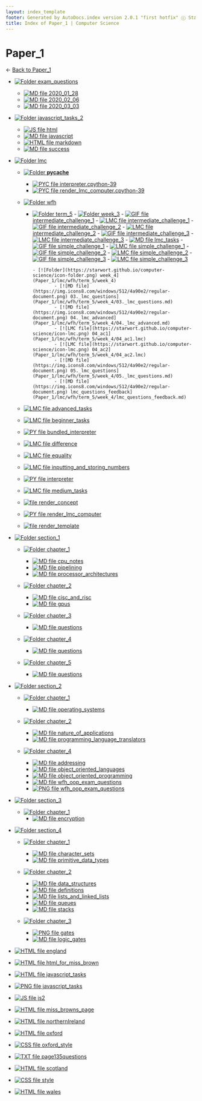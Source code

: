 ```yaml
---
layout: index_template
footer: Generated by AutoDocs.index version 2.0.1 "first hotfix" ⓒ Starwort, 2020
title: Index of Paper_1 | Computer Science
---
```


# Paper_1

← [Back to Paper_1](..)

- [![Folder](https://starwort.github.io/computer-science/icon-folder.png) exam_questions](Paper_1/exam_questions)
  - [![MD file](https://img.icons8.com/windows/512/4a90e2/regular-document.png) 2020_01_28](Paper_1/exam_questions/2020_01_28.md)
  - [![MD file](https://img.icons8.com/windows/512/4a90e2/regular-document.png) 2020_02_06](Paper_1/exam_questions/2020_02_06.md)
  - [![MD file](https://img.icons8.com/windows/512/4a90e2/regular-document.png) 2020_03_03](Paper_1/exam_questions/2020_03_03.md)

- [![Folder](https://starwort.github.io/computer-science/icon-folder.png) javascript_tasks_2](Paper_1/javascript_tasks_2)
  - [![JS file](https://img.icons8.com/windows/512/4a90e2/js.png) html](Paper_1/javascript_tasks_2/html.js)
  - [![MD file](https://img.icons8.com/windows/512/4a90e2/regular-document.png) javascript](Paper_1/javascript_tasks_2/javascript.md)
  - [![HTML file](https://img.icons8.com/windows/512/4a90e2/regular-document.png) markdown](Paper_1/javascript_tasks_2/markdown.html)
  - [![MD file](https://img.icons8.com/windows/512/4a90e2/regular-document.png) success](Paper_1/javascript_tasks_2/success.md)

- [![Folder](https://starwort.github.io/computer-science/icon-folder.png) lmc](Paper_1/lmc)
  - [![Folder](https://starwort.github.io/computer-science/icon-folder.png) __pycache__](Paper_1/lmc/__pycache__)
      - [![PYC file](https://img.icons8.com/windows/512/4a90e2/important-file.png) interpreter.cpython-39](Paper_1/lmc/__pycache__/interpreter.cpython-39.pyc)
      - [![PYC file](https://img.icons8.com/windows/512/4a90e2/important-file.png) render_lmc_computer.cpython-39](Paper_1/lmc/__pycache__/render_lmc_computer.cpython-39.pyc)

  - [![Folder](https://starwort.github.io/computer-science/icon-folder.png) wfh](Paper_1/lmc/wfh)
      - [![Folder](https://starwort.github.io/computer-science/icon-folder.png) term_5](Paper_1/lmc/wfh/term_5)
            - [![Folder](https://starwort.github.io/computer-science/icon-folder.png) week_3](Paper_1/lmc/wfh/term_5/week_3)
                    - [![GIF file](https://img.icons8.com/windows/512/4a90e2/image-document.png) intermediate_challenge_1](Paper_1/lmc/wfh/term_5/week_3/intermediate_challenge_1.gif)
                    - [![LMC file](https://starwort.github.io/computer-science/icon-lmc.png) intermediate_challenge_1](Paper_1/lmc/wfh/term_5/week_3/intermediate_challenge_1.lmc)
                    - [![GIF file](https://img.icons8.com/windows/512/4a90e2/image-document.png) intermediate_challenge_2](Paper_1/lmc/wfh/term_5/week_3/intermediate_challenge_2.gif)
                    - [![LMC file](https://starwort.github.io/computer-science/icon-lmc.png) intermediate_challenge_2](Paper_1/lmc/wfh/term_5/week_3/intermediate_challenge_2.lmc)
                    - [![GIF file](https://img.icons8.com/windows/512/4a90e2/image-document.png) intermediate_challenge_3](Paper_1/lmc/wfh/term_5/week_3/intermediate_challenge_3.gif)
                    - [![LMC file](https://starwort.github.io/computer-science/icon-lmc.png) intermediate_challenge_3](Paper_1/lmc/wfh/term_5/week_3/intermediate_challenge_3.lmc)
                    - [![MD file](https://img.icons8.com/windows/512/4a90e2/regular-document.png) lmc_tasks](Paper_1/lmc/wfh/term_5/week_3/lmc_tasks.md)
                    - [![GIF file](https://img.icons8.com/windows/512/4a90e2/image-document.png) simple_challenge_1](Paper_1/lmc/wfh/term_5/week_3/simple_challenge_1.gif)
                    - [![LMC file](https://starwort.github.io/computer-science/icon-lmc.png) simple_challenge_1](Paper_1/lmc/wfh/term_5/week_3/simple_challenge_1.lmc)
                    - [![GIF file](https://img.icons8.com/windows/512/4a90e2/image-document.png) simple_challenge_2](Paper_1/lmc/wfh/term_5/week_3/simple_challenge_2.gif)
                    - [![LMC file](https://starwort.github.io/computer-science/icon-lmc.png) simple_challenge_2](Paper_1/lmc/wfh/term_5/week_3/simple_challenge_2.lmc)
                    - [![GIF file](https://img.icons8.com/windows/512/4a90e2/image-document.png) simple_challenge_3](Paper_1/lmc/wfh/term_5/week_3/simple_challenge_3.gif)
                    - [![LMC file](https://starwort.github.io/computer-science/icon-lmc.png) simple_challenge_3](Paper_1/lmc/wfh/term_5/week_3/simple_challenge_3.lmc)

            - [![Folder](https://starwort.github.io/computer-science/icon-folder.png) week_4](Paper_1/lmc/wfh/term_5/week_4)
                    - [![MD file](https://img.icons8.com/windows/512/4a90e2/regular-document.png) 03._lmc_questions](Paper_1/lmc/wfh/term_5/week_4/03._lmc_questions.md)
                    - [![MD file](https://img.icons8.com/windows/512/4a90e2/regular-document.png) 04._lmc_advanced](Paper_1/lmc/wfh/term_5/week_4/04._lmc_advanced.md)
                    - [![LMC file](https://starwort.github.io/computer-science/icon-lmc.png) 04_ac1](Paper_1/lmc/wfh/term_5/week_4/04_ac1.lmc)
                    - [![LMC file](https://starwort.github.io/computer-science/icon-lmc.png) 04_ac2](Paper_1/lmc/wfh/term_5/week_4/04_ac2.lmc)
                    - [![MD file](https://img.icons8.com/windows/512/4a90e2/regular-document.png) 05._lmc_questions](Paper_1/lmc/wfh/term_5/week_4/05._lmc_questions.md)
                    - [![MD file](https://img.icons8.com/windows/512/4a90e2/regular-document.png) lmc_questions_feedback](Paper_1/lmc/wfh/term_5/week_4/lmc_questions_feedback.md)



  - [![LMC file](https://starwort.github.io/computer-science/icon-lmc.png) advanced_tasks](Paper_1/lmc/advanced_tasks.lmc)
  - [![LMC file](https://starwort.github.io/computer-science/icon-lmc.png) beginner_tasks](Paper_1/lmc/beginner_tasks.lmc)
  - [![PY file](https://img.icons8.com/windows/512/4a90e2/py.png) bundled_interpreter](Paper_1/lmc/bundled_interpreter.py)
  - [![LMC file](https://starwort.github.io/computer-science/icon-lmc.png) difference](Paper_1/lmc/difference.lmc)
  - [![LMC file](https://starwort.github.io/computer-science/icon-lmc.png) equality](Paper_1/lmc/equality.lmc)
  - [![LMC file](https://starwort.github.io/computer-science/icon-lmc.png) inputting_and_storing_numbers](Paper_1/lmc/inputting_and_storing_numbers.lmc)
  - [![PY file](https://img.icons8.com/windows/512/4a90e2/py.png) interpreter](Paper_1/lmc/interpreter.py)
  - [![LMC file](https://starwort.github.io/computer-science/icon-lmc.png) medium_tasks](Paper_1/lmc/medium_tasks.lmc)
  - [![ file](https://img.icons8.com/windows/512/4a90e2/binary-file.png) render_concept](Paper_1/lmc/render_concept)
  - [![PY file](https://img.icons8.com/windows/512/4a90e2/py.png) render_lmc_computer](Paper_1/lmc/render_lmc_computer.py)
  - [![ file](https://img.icons8.com/windows/512/4a90e2/binary-file.png) render_template](Paper_1/lmc/render_template)

- [![Folder](https://starwort.github.io/computer-science/icon-folder.png) section_1](Paper_1/section_1)
  - [![Folder](https://starwort.github.io/computer-science/icon-folder.png) chapter_1](Paper_1/section_1/chapter_1)
      - [![MD file](https://img.icons8.com/windows/512/4a90e2/regular-document.png) cpu_notes](Paper_1/section_1/chapter_1/cpu_notes.md)
      - [![MD file](https://img.icons8.com/windows/512/4a90e2/regular-document.png) pipelining](Paper_1/section_1/chapter_1/pipelining.md)
      - [![MD file](https://img.icons8.com/windows/512/4a90e2/regular-document.png) processor_architectures](Paper_1/section_1/chapter_1/processor_architectures.md)

  - [![Folder](https://starwort.github.io/computer-science/icon-folder.png) chapter_2](Paper_1/section_1/chapter_2)
      - [![MD file](https://img.icons8.com/windows/512/4a90e2/regular-document.png) cisc_and_risc](Paper_1/section_1/chapter_2/cisc_and_risc.md)
      - [![MD file](https://img.icons8.com/windows/512/4a90e2/regular-document.png) gpus](Paper_1/section_1/chapter_2/gpus.md)

  - [![Folder](https://starwort.github.io/computer-science/icon-folder.png) chapter_3](Paper_1/section_1/chapter_3)
      - [![MD file](https://img.icons8.com/windows/512/4a90e2/regular-document.png) questions](Paper_1/section_1/chapter_3/questions.md)

  - [![Folder](https://starwort.github.io/computer-science/icon-folder.png) chapter_4](Paper_1/section_1/chapter_4)
      - [![MD file](https://img.icons8.com/windows/512/4a90e2/regular-document.png) questions](Paper_1/section_1/chapter_4/questions.md)

  - [![Folder](https://starwort.github.io/computer-science/icon-folder.png) chapter_5](Paper_1/section_1/chapter_5)
      - [![MD file](https://img.icons8.com/windows/512/4a90e2/regular-document.png) questions](Paper_1/section_1/chapter_5/questions.md)


- [![Folder](https://starwort.github.io/computer-science/icon-folder.png) section_2](Paper_1/section_2)
  - [![Folder](https://starwort.github.io/computer-science/icon-folder.png) chapter_1](Paper_1/section_2/chapter_1)
      - [![MD file](https://img.icons8.com/windows/512/4a90e2/regular-document.png) operating_systems](Paper_1/section_2/chapter_1/operating_systems.md)

  - [![Folder](https://starwort.github.io/computer-science/icon-folder.png) chapter_2](Paper_1/section_2/chapter_2)
      - [![MD file](https://img.icons8.com/windows/512/4a90e2/regular-document.png) nature_of_applications](Paper_1/section_2/chapter_2/nature_of_applications.md)
      - [![MD file](https://img.icons8.com/windows/512/4a90e2/regular-document.png) programming_language_translators](Paper_1/section_2/chapter_2/programming_language_translators.md)

  - [![Folder](https://starwort.github.io/computer-science/icon-folder.png) chapter_4](Paper_1/section_2/chapter_4)
      - [![MD file](https://img.icons8.com/windows/512/4a90e2/regular-document.png) addressing](Paper_1/section_2/chapter_4/addressing.md)
      - [![MD file](https://img.icons8.com/windows/512/4a90e2/regular-document.png) object_oriented_languages](Paper_1/section_2/chapter_4/object_oriented_languages.md)
      - [![MD file](https://img.icons8.com/windows/512/4a90e2/regular-document.png) object_oriented_programming](Paper_1/section_2/chapter_4/object_oriented_programming.md)
      - [![MD file](https://img.icons8.com/windows/512/4a90e2/regular-document.png) wfh_oop_exam_questions](Paper_1/section_2/chapter_4/wfh_oop_exam_questions.md)
      - [![PNG file](https://img.icons8.com/windows/512/4a90e2/image-document.png) wfh_oop_exam_questions](Paper_1/section_2/chapter_4/wfh_oop_exam_questions.png)


- [![Folder](https://starwort.github.io/computer-science/icon-folder.png) section_3](Paper_1/section_3)
  - [![Folder](https://starwort.github.io/computer-science/icon-folder.png) chapter_1](Paper_1/section_3/chapter_1)
      - [![MD file](https://img.icons8.com/windows/512/4a90e2/regular-document.png) encryption](Paper_1/section_3/chapter_1/encryption.md)


- [![Folder](https://starwort.github.io/computer-science/icon-folder.png) section_4](Paper_1/section_4)
  - [![Folder](https://starwort.github.io/computer-science/icon-folder.png) chapter_1](Paper_1/section_4/chapter_1)
      - [![MD file](https://img.icons8.com/windows/512/4a90e2/regular-document.png) character_sets](Paper_1/section_4/chapter_1/character_sets.md)
      - [![MD file](https://img.icons8.com/windows/512/4a90e2/regular-document.png) primitive_data_types](Paper_1/section_4/chapter_1/primitive_data_types.md)

  - [![Folder](https://starwort.github.io/computer-science/icon-folder.png) chapter_2](Paper_1/section_4/chapter_2)
      - [![MD file](https://img.icons8.com/windows/512/4a90e2/regular-document.png) data_structures](Paper_1/section_4/chapter_2/data_structures.md)
      - [![MD file](https://img.icons8.com/windows/512/4a90e2/regular-document.png) definitions](Paper_1/section_4/chapter_2/definitions.md)
      - [![MD file](https://img.icons8.com/windows/512/4a90e2/regular-document.png) lists_and_linked_lists](Paper_1/section_4/chapter_2/lists_and_linked_lists.md)
      - [![MD file](https://img.icons8.com/windows/512/4a90e2/regular-document.png) queues](Paper_1/section_4/chapter_2/queues.md)
      - [![MD file](https://img.icons8.com/windows/512/4a90e2/regular-document.png) stacks](Paper_1/section_4/chapter_2/stacks.md)

  - [![Folder](https://starwort.github.io/computer-science/icon-folder.png) chapter_3](Paper_1/section_4/chapter_3)
      - [![PNG file](https://img.icons8.com/windows/512/4a90e2/image-document.png) gates](Paper_1/section_4/chapter_3/gates.png)
      - [![MD file](https://img.icons8.com/windows/512/4a90e2/regular-document.png) logic_gates](Paper_1/section_4/chapter_3/logic_gates.md)


- [![HTML file](https://img.icons8.com/windows/512/4a90e2/regular-document.png) england](Paper_1/england.html)
- [![HTML file](https://img.icons8.com/windows/512/4a90e2/regular-document.png) html_for_miss_brown](Paper_1/html_for_miss_brown.html)
- [![HTML file](https://img.icons8.com/windows/512/4a90e2/regular-document.png) javascript_tasks](Paper_1/javascript_tasks.html)
- [![PNG file](https://img.icons8.com/windows/512/4a90e2/image-document.png) javascript_tasks](Paper_1/javascript_tasks.png)
- [![JS file](https://img.icons8.com/windows/512/4a90e2/js.png) js2](Paper_1/js2.js)
- [![HTML file](https://img.icons8.com/windows/512/4a90e2/regular-document.png) miss_browns_page](Paper_1/miss_browns_page.html)
- [![HTML file](https://img.icons8.com/windows/512/4a90e2/regular-document.png) northernIreland](Paper_1/northernIreland.html)
- [![HTML file](https://img.icons8.com/windows/512/4a90e2/regular-document.png) oxford](Paper_1/oxford.html)
- [![CSS file](https://img.icons8.com/windows/512/4a90e2/css.png) oxford_style](Paper_1/oxford_style.css)
- [![TXT file](https://img.icons8.com/windows/512/4a90e2/document.png) page135questions](Paper_1/page135questions.txt)
- [![HTML file](https://img.icons8.com/windows/512/4a90e2/regular-document.png) scotland](Paper_1/scotland.html)
- [![CSS file](https://img.icons8.com/windows/512/4a90e2/css.png) style](Paper_1/style.css)
- [![HTML file](https://img.icons8.com/windows/512/4a90e2/regular-document.png) wales](Paper_1/wales.html)
